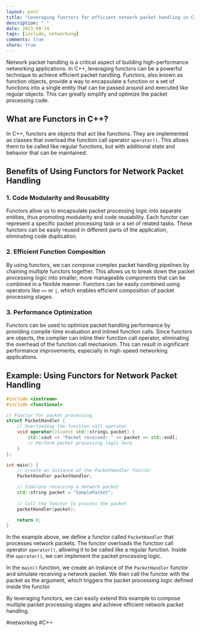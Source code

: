 ```yaml
---
layout: post
title: "Leveraging functors for efficient network packet handling in C++"
description: " "
date: 2023-09-14
tags: [include, networking]
comments: true
share: true
---
```


Network packet handling is a critical aspect of building high-performance networking applications. In C++, leveraging functors can be a powerful technique to achieve efficient packet handling. Functors, also known as function objects, provide a way to encapsulate a function or a set of functions into a single entity that can be passed around and executed like regular objects. This can greatly simplify and optimize the packet processing code.

## What are Functors in C++?

In C++, functors are objects that act like functions. They are implemented as classes that overload the function call operator `operator()`. This allows them to be called like regular functions, but with additional state and behavior that can be maintained.

## Benefits of Using Functors for Network Packet Handling

### 1. Code Modularity and Reusability

Functors allow us to encapsulate packet processing logic into separate entities, thus promoting modularity and code reusability. Each functor can represent a specific packet processing task or a set of related tasks. These functors can be easily reused in different parts of the application, eliminating code duplication.

### 2. Efficient Function Composition

By using functors, we can compose complex packet handling pipelines by chaining multiple functors together. This allows us to break down the packet processing logic into smaller, more manageable components that can be combined in a flexible manner. Functors can be easily combined using operators like `>>` or `|`, which enables efficient composition of packet processing stages.

### 3. Performance Optimization

Functors can be used to optimize packet handling performance by providing compile-time evaluation and inlined function calls. Since functors are objects, the compiler can inline their function call operator, eliminating the overhead of the function call mechanism. This can result in significant performance improvements, especially in high-speed networking applications.

## Example: Using Functors for Network Packet Handling

```cpp
#include <iostream>
#include <functional>

// Functor for packet processing
struct PacketHandler {
    // Overloading the function call operator
    void operator()(const std::string& packet) {
        std::cout << "Packet received: " << packet << std::endl;
        // Perform packet processing logic here
    }
};

int main() {
    // Create an instance of the PacketHandler functor
    PacketHandler packetHandler;

    // Simulate receiving a network packet
    std::string packet = "SamplePacket";
    
    // Call the functor to process the packet
    packetHandler(packet);

    return 0;
}
```

In the example above, we define a functor called `PacketHandler` that processes network packets. The functor overloads the function call operator `operator()`, allowing it to be called like a regular function. Inside the `operator()`, we can implement the packet processing logic.

In the `main()` function, we create an instance of the `PacketHandler` functor and simulate receiving a network packet. We then call the functor with the packet as the argument, which triggers the packet processing logic defined inside the functor.

By leveraging functors, we can easily extend this example to compose multiple packet processing stages and achieve efficient network packet handling.

#networking #C++